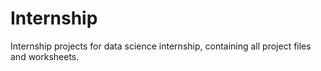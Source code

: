 # Internship
Internship projects for data science internship, containing all project files and worksheets.

